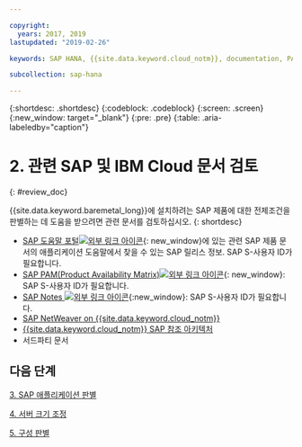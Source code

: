 ```yaml
---

copyright:
  years: 2017, 2019
lastupdated: "2019-02-26"

keywords: SAP HANA, {{site.data.keyword.cloud_notm}}, documentation, PAM

subcollection: sap-hana

---
```


{:shortdesc: .shortdesc}
{:codeblock: .codeblock}
{:screen: .screen}
{:new_window: target="_blank"}
{:pre: .pre}
{:table: .aria-labeledby="caption"}


# 2. 관련 SAP 및 IBM Cloud 문서 검토
{: #review_doc}

{{site.data.keyword.baremetal_long}}에 설치하려는 SAP 제품에 대한 전제조건을 판별하는 데 도움을 받으려면 관련 문서를 검토하십시오.
{: shortdesc}

  * [SAP 도움말 포털![외부 링크 아이콘](../../icons/launch-glyph.svg "외부 링크 아이콘")](https://help.sap.com/){: new_window}에 있는 관련 SAP 제품 문서의 애플리케이션 도움말에서 찾을 수 있는 SAP 릴리스 정보. SAP S-사용자 ID가 필요합니다.
  * [SAP PAM(Product Availability Matrix)![외부 링크 아이콘](../../icons/launch-glyph.svg "외부 링크 아이콘")](https://apps.support.sap.com/sap/support/pam){: new_window}: SAP S-사용자 ID가 필요합니다.
  * [SAP Notes ![외부 링크 아이콘](../../icons/launch-glyph.svg "외부 링크 아이콘")](https://support.sap.com/notes){:new_window}: SAP S-사용자 ID가 필요합니다.
  * [SAP NetWeaver on {{site.data.keyword.cloud_notm}}](/docs/infrastructure/sap-netweaver?topic=sap-netweaver-getting-started#getting-started)
  * [{{site.data.keyword.cloud_notm}} SAP 참조 아키텍처](/docs/infrastructure/sap-reference-architecture?topic=sap-reference-architecture-getting-started#getting-started)
  * 서드파티 문서

## 다음 단계

  [3. SAP 애플리케이션 판별](/docs/infrastructure/sap-hana?topic=sap-hana-3-determining-your-sap-applications#3-determining-your-sap-applications)

  [4. 서버 크기 조정](/docs/infrastructure/sap-hana?topic=sap-hana-size_the_server#size_the_server)

  [5. 구성 판별](/docs/infrastructure/sap-hana?topic=sap-hana-determine_configuration#determine_configuration)

